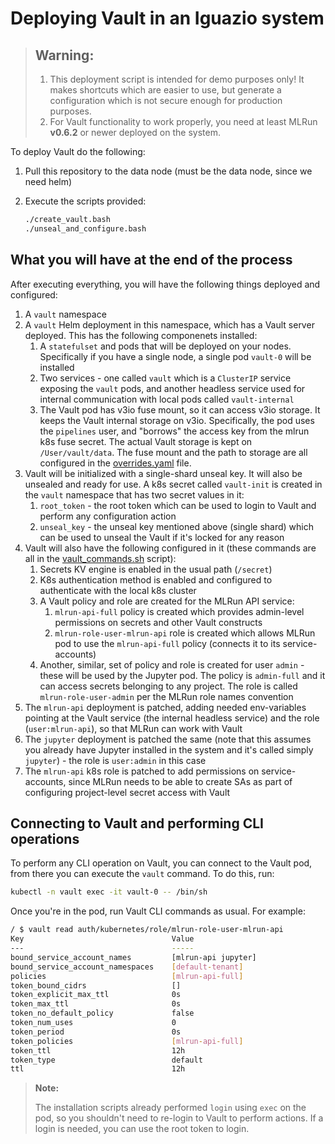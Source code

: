 # Deploying Vault in an Iguazio system

> ## **Warning:**
>
> 1. This deployment script is intended for demo purposes only! It makes shortcuts which are easier to use, but generate a configuration which is not secure enough for production purposes.
> 2. For Vault functionality to work properly, you need at least MLRun **v0.6.2** or newer deployed on the system.

To deploy Vault do the following:

1. Pull this repository to the data node (must be the data node, since we need helm)
2. Execute the scripts provided:

    ```bash
    ./create_vault.bash
    ./unseal_and_configure.bash
    ```

## What you will have at the end of the process

After executing everything, you will have the following things deployed and configured:

1. A `vault` namespace
2. A `vault` Helm deployment in this namespace, which has a Vault server deployed. This has the following componenets installed:
   1. A `statefulset` and pods that will be deployed on your nodes. Specifically if you have a single node, a single pod `vault-0` will be installed
   2. Two services - one called `vault` which is a `ClusterIP` service exposing the `vault` pods, and another headless service used for internal communication with local pods called `vault-internal`
   3. The Vault pod has v3io fuse mount, so it can access v3io storage. It keeps the Vault internal storage on v3io. Specifically, the pod uses the `pipelines` user, and "borrows" the access key from the mlrun k8s fuse secret. The actual Vault storage is kept on `/User/vault/data`. The fuse mount and the path to storage are all configured in the [overrides.yaml](./overrides.yaml) file.
3. Vault will be initialized with a single-shard unseal key. It will also be unsealed and ready for use. A k8s secret called `vault-init` is created in the `vault` namespace that has two secret values in it:
   1. `root_token` - the root token which can be used to login to Vault and perform any configuration action
   2. `unseal_key` - the unseal key mentioned above (single shard) which can be used to unseal the Vault if it's locked for any reason
4. Vault will also have the following configured in it (these commands are all in the [vault_commands.sh](./vault_commands.sh) script):
   1. Secrets KV engine is enabled in the usual path (`/secret`)
   2. K8s authentication method is enabled and configured to authenticate with the local k8s cluster
   3. A Vault policy and role are created for the MLRun API service:
      1. `mlrun-api-full` policy is created which provides admin-level permissions on secrets and other Vault constructs
      2. `mlrun-role-user-mlrun-api` role is created which allows MLRun pod to use the `mlrun-api-full` policy (connects it to its service-accounts)
   4. Another, similar, set of policy and role is created for user `admin` - these will be used by the Jupyter pod. The policy is `admin-full` and it can access secrets belonging to any project. The role is called `mlrun-role-user-admin` per the MLRun role names convention
5. The `mlrun-api` deployment is patched, adding needed env-variables pointing at the Vault service (the internal headless service) and the role (`user:mlrun-api`), so that MLRun can work with Vault
6. The `jupyter` deployment is patched the same (note that this assumes you already have Jupyter installed in the system and it's called simply `jupyter`) - the role is `user:admin` in this case
7. The `mlrun-api` k8s role is patched to add permissions on service-accounts, since MLRun needs to be able to create SAs as part of configuring project-level secret access with Vault

## Connecting to Vault and performing CLI operations

To perform any CLI operation on Vault, you can connect to the Vault pod, from there you can execute the `vault` command. To do this, run:

```bash
kubectl -n vault exec -it vault-0 -- /bin/sh
```

Once you're in the pod, run Vault CLI commands as usual. For example:

```bash
/ $ vault read auth/kubernetes/role/mlrun-role-user-mlrun-api
Key                                 Value
---                                 -----
bound_service_account_names         [mlrun-api jupyter]
bound_service_account_namespaces    [default-tenant]
policies                            [mlrun-api-full]
token_bound_cidrs                   []
token_explicit_max_ttl              0s
token_max_ttl                       0s
token_no_default_policy             false
token_num_uses                      0
token_period                        0s
token_policies                      [mlrun-api-full]
token_ttl                           12h
token_type                          default
ttl                                 12h
```

> **Note:**
>
> The installation scripts already performed `login` using `exec` on the pod, so you shouldn't need to re-login to Vault to perform actions. If a login is needed, you can use the root token to login.
